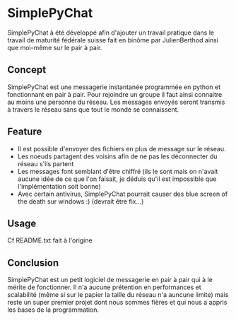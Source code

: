 # SimplePyChat
SimplePyChat à été développé afin d'ajouter un travail pratique dans le travail de maturité fédérale suisse fait en binôme par JulienBerthod ainsi que moi-même sur le pair à pair.
## Concept
SimplePyChat est  une messagerie instantanée programmée en python et fonctionnant en pair à pair. Pour rejoindre un groupe il faut ainsi connaitre au moins une personne du réseau. Les messages envoyés seront transmis à travers le réseau sans que tout le monde se connaissent.

## Feature
- Il est possible d'envoyer des fichiers en plus de message sur le réseau.
- Les noeuds partagent des voisins afin de ne pas les déconnecter du réseau s'ils partent
- Les messages font semblant d'être chiffré (ils le sont mais on n'avait aucune idée de ce que l'on faisait, je déduis qu'il est impossible que l'implémentation soit bonne)
- Avec certain antivirus, SimplePyChat pourrait causer des blue screen of the death sur windows :) (devrait être fix...)

## Usage
Cf README.txt fait à l'origine

## Conclusion
SimplePyChat est un petit logiciel de messagerie en pair à pair qui à le mérite de fonctionner. Il n'a aucune prétention en performances et scalabilité (même si sur le papier la taille du réseau n'a auncune limite) mais reste un super premier projet dont nous sommes fières et qui nous a appris les bases de la programmation.
